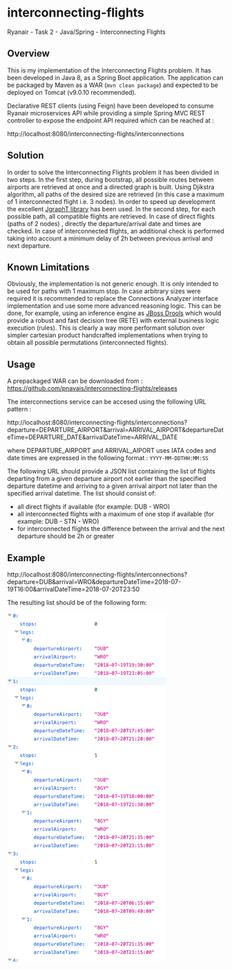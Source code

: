 # interconnecting-flights
Ryanair - Task 2 - Java/Spring - Interconnecting Flights

## Overview
This is my implementation of the Interconnecting Flights problem. It has been developed in Java 8, as a Spring Boot application. 
The application can be packaged by Maven as a WAR (`mvn clean package`) and expected to be deployed on Tomcat (v9.0.10 recommended).

Declarative REST clients (using Feign) have been developed to consume Ryanair microservices API while providing a simple Spring MVC REST controller to expose the endpoint API required which can be reached at : 

http://localhost:8080/interconnecting-flights/interconnections

## Solution
In order to solve the Interconnecting Flights problem it has been divided in two steps.
In the first step, during bootstrap, all possible routes between airports are retrieved at once and a directed graph is built. Using Djikstra algorithm, all paths of the desired size are retrieved (in this case a maximum of 1 interconnected flight i.e. 3 nodes). In order to speed up development the excellent [JgraphT library](https://jgrapht.org/) has been used. 
In the second step, for each possible path, all compatible flights are retrieved. In case of direct flights (paths of 2 nodes) , directly the departure/arrival date and times are checked.
In case of interconnected flights, an additional check is performed taking into account a minimum delay of 2h between previous arrival and next departure.

## Known Limitations
Obviously, the implementation is not generic enough. It is only intended to be used for paths with 1 maximum stop. In case arbitrary sizes were required it is recommended to replace the Connections Analyzer interface implementation and use some more advanced reasoning logic. This can be done, for example, using an inference engine as [JBoss Drools](https://www.drools.org/) which would provide a robust and fast decision tree (RETE) with external business logic execution (rules). This is clearly a way more performant solution over simpler cartesian product handcrafted implementations when trying to obtain all possible permutations (interconnected flights). 

## Usage

A prepackaged WAR can be downloaded from : https://github.com/pnavais/interconnecting-flights/releases

The interconnections service can be accesed using the following URL pattern : 

http://localhost:8080/interconnecting-flights/interconnections?departure=DEPARTURE_AIRPORT&arrival=ARRIVAL_AIRPORT&departureDateTime=DEPARTURE_DATE&arrivalDateTime=ARRIVAL_DATE

where DEPARTURE_AIRPORT and ARRIVAL_AIPORT uses IATA codes
and date times are expressed in the following format : `YYYY-MM-DDTHH:MM:SS`

The following URL should provide a JSON list containing the list of flights departing from a given departure airport not earlier
than the specified departure datetime and arriving to a given arrival airport not later than the
specified arrival datetime. The list should consist of:
* all direct flights if available (for example: DUB - WRO)
* all interconnected flights with a maximum of one stop if available (for example: DUB - STN - WRO)
* for interconnected flights the difference between the arrival and the next departure should be 2h or greater

## Example
http://localhost:8080/interconnecting-flights/interconnections?departure=DUB&arrival=WRO&departureDateTime=2018-07-19T16:00&arrivalDateTime=2018-07-20T23:50

The resulting list should be of the following form:

![alt text](results-example.png "Example results")





